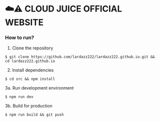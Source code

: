 # ☁️⚠️ CLOUD JUICE OFFICIAL WEBSITE
### How to run?

1. Clone the repository
```
$ git clone https://github.com/lardazz222/lardazz222.github.io.git && cd lardazz222.github.io
```

2. Install dependencies
```
$ cd src && npm install
```

3a. Run development environment
```
$ npm run dev
```

3b. Build for production
```
$ npm run build && git push
```
